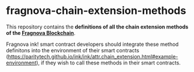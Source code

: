 # fragnova-chain-extension-methods

This repository contains the **definitions of all the chain extension methods of the [Fragnova Blockchain](https://github.com/fragcolor-xyz/fragnova)**. 

Fragnova ink! smart contract developers should integrate these method definitons into the environment of their smart contracts (https://paritytech.github.io/ink/ink/attr.chain_extension.html#example-environment), if they wish to call these methods in their smart contracts.

